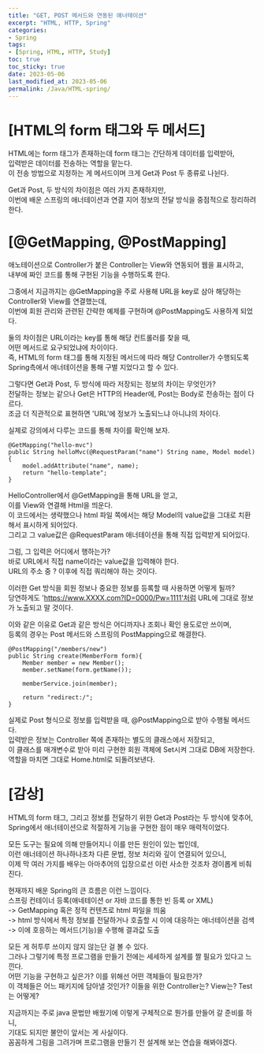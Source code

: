 ```yaml
---
title: "GET, POST 메서드와 연동된 애너테이션"
excerpt: "HTML, HTTP, Spring"
categories:
- Spring
tags:
- [Spring, HTML, HTTP, Study]
toc: true
toc_sticky: true
date: 2023-05-06
last_modified_at: 2023-05-06
permalink: /Java/HTML-spring/
---
```

# [HTML의 form 태그와 두 메서드]
HTML에는 form 태그가 존재하는데 form 태그는 간단하게 데이터를 입력받아,<br>
입력받은 데이터를 전송하는 역할을 맡는다.<br>
이 전송 방법으로 지정하는 게 메서드이며 크게 Get과 Post 두 종류로 나뉜다.

Get과 Post, 두 방식의 차이점은 여러 가지 존재하지만,<br>
이번에 배운 스프링의 애너테이션과 연결 지어 정보의 전달 방식을 중점적으로 정리하려 한다.

# [@GetMapping, @PostMapping]
애노테이션으로 Controller가 붙은 Controller는 View와 연동되어 웹을 표시하고,<br>
내부에 짜인 코드를 통해 구현된 기능을 수행하도록 한다.

그중에서 지금까지는 @GetMapping을 주로 사용해 URL을 key로 삼아 해당하는 Controller와 View를 연결했는데,<br>
이번에 회원 관리와 관련된 간략한 예제를 구현하며 @PostMapping도 사용하게 되었다.

둘의 차이점은 URL이라는 key를 통해 해당 컨트롤러를 찾을 때,<br>
어떤 메서드로 요구되었냐에 차이이다.<br>
즉, HTML의 form 태그를 통해 지정된 메서드에 따라 해당 Controller가 수행되도록<br>
Spring측에서 애너테이션을 통해 구별 지었다고 할 수 있다.

그렇다면 Get과 Post, 두 방식에 따라 저장되는 정보의 차이는 무엇인가?<br>
전달하는 정보는 같으나 Get은 HTTP의 Header에, Post는 Body로 전송하는 점이 다르다.<br>
조금 더 직관적으로 표현하면 'URL'에 정보가 노출되느냐 아니냐의 차이다.

실제로 강의에서 다루는 코드를 통해 차이를 확인해 보자.

```
@GetMapping("hello-mvc")
public String helloMvc(@RequestParam("name") String name, Model model){
    model.addAttribute("name", name);
    return "hello-template";
}
```

HelloController에서 @GetMapping을 통해 URL을 얻고,<br>
이를 View와 연결해 Html을 띄운다.<br>
이 코드에서는 생략했으나 html 파일 쪽에서는 해당 Model의 value값을 그대로 치환해서 표시하게 되어있다.<br>
그리고 그 value값은 @RequestParam 애너테이션을 통해 직접 입력받게 되어있다.

그럼, 그 입력은 어디에서 행하는가?<br>
바로 URL에서 직접 name이라는 value값을 입력해야 한다.<br>
URL의 주소 중 ? 이후에 직접 쿼리해야 하는 것이다.

이러한 Get 방식을 회원 정보나 중요한 정보를 등록할 때 사용하면 어떻게 될까?<br>
당연하게도 'https://www.XXXX.com?ID=0000/Pw=1111'처럼 URL에 그대로 정보가 노출되고 말 것이다.

이와 같은 이유로 Get과 같은 방식은 어디까지나 조회나 확인 용도로만 쓰이며,<br>
등록의 경우는 Post 메서드와 스프링의 PostMapping으로 해결한다.

```
@PostMapping("/members/new")
public String create(MemberForm form){
    Member member = new Member();
    member.setName(form.getName());

    memberService.join(member);

    return "redirect:/";
}
```

실제로 Post 형식으로 정보를 입력받을 때, @PostMapping으로 받아 수행될 메서드다.<br>
입력받은 정보는 Controller 쪽에 존재하는 별도의 클래스에서 저장되고,<br>
이 클래스를 매개변수로 받아 미리 구현한 회원 객체에 Set시켜 그대로 DB에 저장한다.<br>
역할을 마치면 그대로 Home.html로 되돌려보낸다.

# [감상]

HTML의 form 태그, 그리고 정보를 전달하기 위한 Get과 Post라는 두 방식에 맞추어,<br>
Spring에서 애너테이션으로 적절하게 기능을 구현한 점이 매우 매력적이었다.

모든 도구는 필요에 의해 만들어지니 이를 만든 원인이 있는 법인데,<br>
이런 애너테이션 하나하나조차 다른 문법, 정보 처리와 깊이 연결되어 있으니,<br>
이제 막 여러 가지를 배우는 아마추어의 입장으로선 이런 사소한 것조차 경이롭게 비춰진다.

현재까지 배운 Spring의 큰 흐름은 이런 느낌이다.<br>
스프링 컨테이너 등록(애네테이션 or 자바 코드를 통한 빈 등록 or XML)<br>
-> GetMapping 혹은 정적 컨텐츠로 html 파일을 띄움<br>
-> html 방식에서 특정 정보를 전달하거나 호출할 시 이에 대응하는 애너테이션을 검색<br>
-> 이에 호응하는 메서드(기능)을 수행해 결과값 도출

모든 게 허투루 쓰이지 않지 않는단 걸 볼 수 있다.<br>
그러나 그렇기에 특정 프로그램을 만들기 전에는 세세하게 설계를 짤 필요가 있다고 느낀다.<br>
어떤 기능을 구현하고 싶은가? 이를 위해선 어떤 객체들이 필요한가?<br>
이 객체들은 어느 패키지에 담아낼 것인가? 이들을 위한 Controller는? View는? Test는 어떻게?

지금까지는 주로 java 문법만 배웠기에 이렇게 구체적으로 뭔가를 만들어 갈 준비를 하니,<br>
기대도 되지만 불안이 앞서는 게 사실이다.<br>
꼼꼼하게 그림을 그려가며 프로그램을 만들기 전 설계해 보는 연습을 해봐야겠다.
